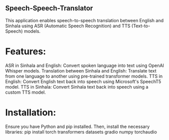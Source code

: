 ## Speech-Speech-Translator

This application enables speech-to-speech translation between English and Sinhala using ASR (Automatic Speech Recognition) and TTS (Text-to-Speech) models.

# Features:
ASR in Sinhala and English: Convert spoken language into text using OpenAI Whisper models.
Translation between Sinhala and English: Translate text from one language to another using pre-trained transformer models.
TTS in English: Convert English text back into speech using Microsoft's SpeechT5 model.
TTS in Sinhala: Convert Sinhala text back into speech using a custom TTS model.

# Installation:
Ensure you have Python and pip installed. Then, install the necessary libraries:
pip install torch transformers datasets gradio numpy torchaudio
